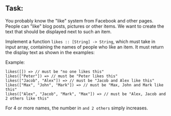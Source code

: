 Task:
-----

You probably know the "like" system from Facebook and other pages. People can "like" blog posts, pictures or other items. We want to create the text that should be displayed next to such an item.

Implement a function `likes :: [String] -> String`, which must take in input array, containing the names of people who like an item. It must return the display text as shown in the examples:

Example:

```
likes([]) => // must be "no one likes this"
likes(["Peter"]) => // must be "Peter likes this"
likes(["Jacob", "Alex"]) => // must be "Jacob and Alex like this"
likes(["Max", "John", "Mark"]) => // must be "Max, John and Mark like this"
likes(["Alex", "Jacob", "Mark", "Max"]) => // must be "Alex, Jacob and 2 others like this"
```

For 4 or more names, the number in `and 2 others` simply increases.
